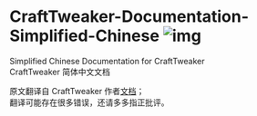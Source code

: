 # CraftTweaker-Documentation-Simplified-Chinese ![img](https://readthedocs.org/projects/crafttweaker-doc-chinese/badge/?version=latest)
Simplified Chinese Documentation for CraftTweaker   
CraftTweaker 简体中文文档

原文翻译自 CraftTweaker 作者[文档](https://github.com/CraftTweaker/CraftTweaker-Documentation)；   
翻译可能存在很多错误，还请多多指正批评。
